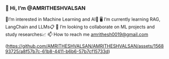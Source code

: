 ### 👋 Hi, I’m @AMRITHESHVALSAN
 💾I’m interested in Machine Learning and AI🚀
 🖥️ I’m currently learning RAG, LangChain and LLMs📋
 📡 I’m looking to collaborate on ML projects and study researches📈
 📫 How to reach me amrithesh0019@gmail.com
  

<!---
AMRITHESHVALSAN/AMRITHESHVALSAN is a ✨ special ✨ repository because its `README.md` (this file) appears on your GitHub profile.
You can click the Preview link to take a look at your changes.
--->
(https://github.com/AMRITHESHVALSAN/AMRITHESHVALSAN/assets/156893725/a8f57b7c-61b8-4411-b6b6-57b7cf15733d)


